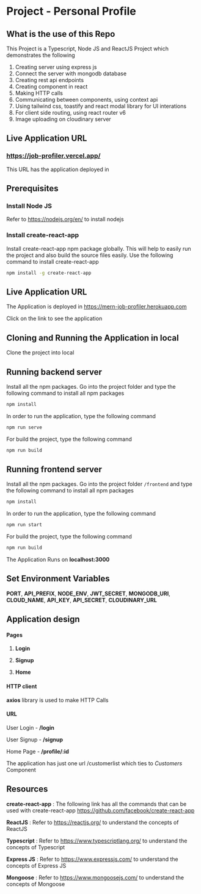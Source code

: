# Project - Personal Profile

## What is the use of this Repo

This Project is a Typescript, Node JS and ReactJS Project which demonstrates the following
1. Creating server using express js
2. Connect the server with mongodb database
3. Creating rest api endpoints
4. Creating component in react
5. Making HTTP calls
6. Communicating between components, using context api
7. Using tailwind css, toastify and react modal library for UI interations
8. For client side routing, using react router v6
9. Image uploading on cloudinary server

## Live Application URL

### https://job-profiler.vercel.app/
This URL has the application deployed in

## Prerequisites

### Install Node JS
Refer to https://nodejs.org/en/ to install nodejs

### Install create-react-app
Install create-react-app npm package globally. This will help to easily run the project and also build the source files easily. Use the following command to install create-react-app

```bash
npm install -g create-react-app
```
## Live Application URL

The Application is deployed in https://mern-job-profiler.herokuapp.com

Click on the link to see the application

## Cloning and Running the Application in local

Clone the project into local

## Running backend server

Install all the npm packages. Go into the project folder and type the following command to install all npm packages

```bash
npm install
```

In order to run the application, type the following command

```bash
npm run serve
```

For build the project, type the following command

```bash
npm run build
```

## Running frontend server

Install all the npm packages. Go into the project folder `/frontend` and type the following command to install all npm packages

```bash
npm install
```

In order to run the application, type the following command

```bash
npm run start
```

For build the project, type the following command

```bash
npm run build
```

The Application Runs on **localhost:3000**

## Set Environment Variables

**PORT**, **API_PREFIX**, **NODE_ENV**, **JWT_SECRET**, **MONGODB_URI**, **CLOUD_NAME**, **API_KEY**, **API_SECRET**, **CLOUDINARY_URL**

## Application design

#### Pages

1. **Login**

2. **Signup**

3. **Home**

#### HTTP client

**axios** library is used to make HTTP Calls

#### URL

User Login - **/login**

User Signup - **/signup**

Home Page - **/profile/:id**

The application has just one url /customerlist which ties to *Customers* Component

## Resources

**create-react-app** : The following link has all the commands that can be used with create-react-app
https://github.com/facebook/create-react-app

**ReactJS** : Refer to https://reactjs.org/ to understand the concepts of ReactJS

**Typescript** : Refer to https://www.typescriptlang.org/ to understand the concepts of Typescript

**Express JS** : Refer to https://www.expressjs.com/ to understand the concepts of Express JS

**Mongoose** : Refer to https://www.mongoosejs.com/ to understand the concepts of Mongoose
